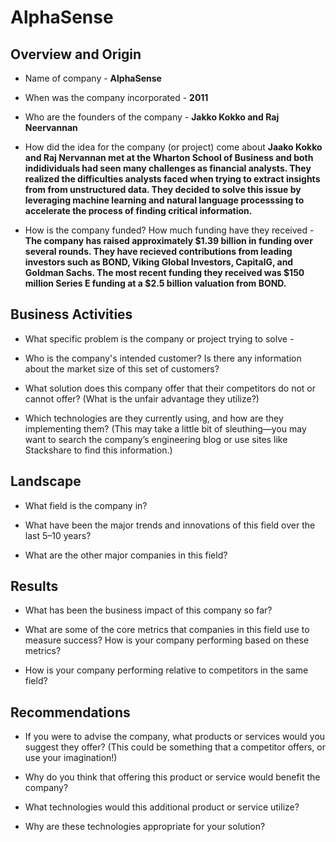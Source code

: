 # AlphaSense

## Overview and Origin

* Name of company - **AlphaSense**

* When was the company incorporated - **2011**

* Who are the founders of the company - **Jakko Kokko and Raj Neervannan**

* How did the idea for the company (or project) come about **Jaako Kokko and Raj Nervannan met at the Wharton School of Business and both indidividuals had seen many challenges as financial analysts. They realized the difficulties analysts faced when trying to extract insights from from unstructured data. They decided to solve this issue by leveraging machine learning and natural language processsing to accelerate the process of finding critical information.**

* How is the company funded? How much funding have they received - **The company has raised approximately $1.39 billion in funding over several rounds. They have recieved contributions from leading investors such as BOND, Viking Global Investors, CapitalG, and Goldman Sachs. The most recent funding they received was $150 million Series E funding at a $2.5 billion valuation from BOND.**

## Business Activities

* What specific problem is the company or project trying to solve - 

* Who is the company's intended customer? Is there any information about the market size of this set of customers?

* What solution does this company offer that their competitors do not or cannot offer? (What is the unfair advantage they utilize?)

* Which technologies are they currently using, and how are they implementing them? (This may take a little bit of sleuthing&mdash;you may want to search the company’s engineering blog or use sites like Stackshare to find this information.)

## Landscape

* What field is the company in?

* What have been the major trends and innovations of this field over the last 5&ndash;10 years?

* What are the other major companies in this field?

## Results

* What has been the business impact of this company so far?

* What are some of the core metrics that companies in this field use to measure success? How is your company performing based on these metrics?

* How is your company performing relative to competitors in the same field?

## Recommendations

* If you were to advise the company, what products or services would you suggest they offer? (This could be something that a competitor offers, or use your imagination!)

* Why do you think that offering this product or service would benefit the company?

* What technologies would this additional product or service utilize?

* Why are these technologies appropriate for your solution?